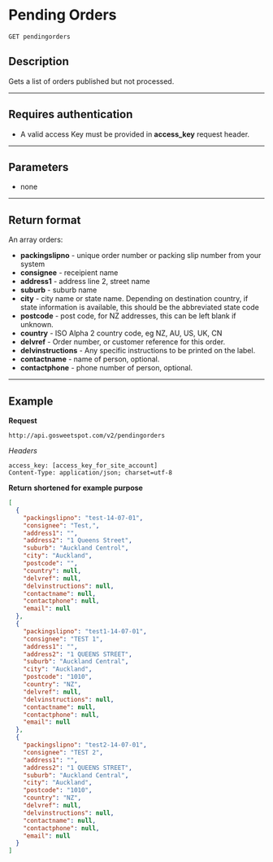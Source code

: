 # Pending Orders

    GET pendingorders

## Description
Gets a list of orders published but not processed.

***

## Requires authentication
* A valid access Key must be provided in **access_key** request header.

***

## Parameters
- none

***

## Return format
An array orders:

- **packingslipno** - unique order number or packing slip number from your system
- **consignee** - receipient name
- **address1** - address line 2, street name
- **suburb** - suburb name
- **city** - city name or state name. Depending on destination country, if state information is available, this should be the abbreviated state code
- **postcode** - post code, for NZ addresses, this can be left blank if unknown.
- **country** - ISO Alpha 2 country code, eg NZ, AU, US, UK, CN
- **delvref** - Order number, or customer reference for this order. 
- **delvinstructions** - Any specific instructions to be printed on the label.
- **contactname** - name of person, optional.
- **contactphone** - phone number of person, optional.

***

## Example
**Request**

    http://api.gosweetspot.com/v2/pendingorders

*Headers*

    access_key: [access_key_for_site_account]
    Content-Type: application/json; charset=utf-8

        
**Return** __shortened for example purpose__
``` json
[
  {
    "packingslipno": "test-14-07-01",
    "consignee": "Test,",
    "address1": "",
    "address2": "1 Queens Street",
    "suburb": "Auckland Centrol",
    "city": "Auckland",
    "postcode": "",
    "country": null,
    "delvref": null,
    "delvinstructions": null,
    "contactname": null,
    "contactphone": null,
    "email": null
  },
  {
    "packingslipno": "test1-14-07-01",
    "consignee": "TEST 1",
    "address1": "",
    "address2": "1 QUEENS STREET",
    "suburb": "Auckland Central",
    "city": "Auckland",
    "postcode": "1010",
    "country": "NZ",
    "delvref": null,
    "delvinstructions": null,
    "contactname": null,
    "contactphone": null,
    "email": null
  },
  {
    "packingslipno": "test2-14-07-01",
    "consignee": "TEST 2",
    "address1": "",
    "address2": "1 QUEENS STREET",
    "suburb": "Auckland Central",
    "city": "Auckland",
    "postcode": "1010",
    "country": "NZ",
    "delvref": null,
    "delvinstructions": null,
    "contactname": null,
    "contactphone": null,
    "email": null
  }
]

```

